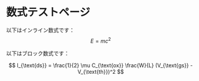 # 数式テストページ

以下はインライン数式です：$$ E = mc^2 $$

以下はブロック数式です：

$$
I_{\text{ds}} = \frac{1}{2} \mu C_{\text{ox}} \frac{W}{L} (V_{\text{gs}} - V_{\text{th}})^2
$$
